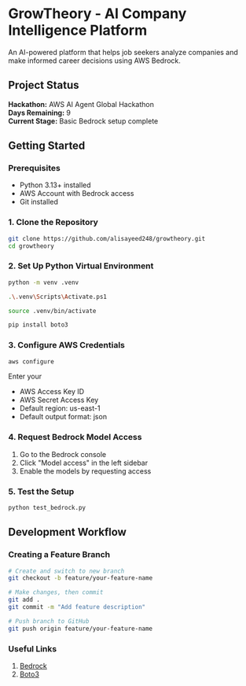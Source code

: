 # GrowTheory - AI Company Intelligence Platform

An AI-powered platform that helps job seekers analyze companies and make informed career decisions using AWS Bedrock.

## Project Status

**Hackathon:** AWS AI Agent Global Hackathon  
**Days Remaining:** 9  
**Current Stage:** Basic Bedrock setup complete

## Getting Started

### Prerequisites
- Python 3.13+ installed
- AWS Account with Bedrock access
- Git installed

### 1. Clone the Repository
```bash
git clone https://github.com/alisayeed248/growtheory.git
cd growtheory
```

### 2. Set Up Python Virtual Environment
```bash
python -m venv .venv

.\.venv\Scripts\Activate.ps1

source .venv/bin/activate

pip install boto3
```

### 3. Configure AWS Credentials
```bash
aws configure
```

Enter your 
- AWS Access Key ID
- AWS Secret Access Key
- Default region: us-east-1
- Default output format: json

### 4. Request Bedrock Model Access
1. Go to the Bedrock console
2. Click "Model access" in the left sidebar
3. Enable the models by requesting access


### 5. Test the Setup 
```bash
python test_bedrock.py
```

## Development Workflow

### Creating a Feature Branch
```bash
# Create and switch to new branch
git checkout -b feature/your-feature-name

# Make changes, then commit
git add .
git commit -m "Add feature description"

# Push branch to GitHub
git push origin feature/your-feature-name
```

### Useful Links
1. [Bedrock](https://docs.aws.amazon.com/bedrock/)
2. [Boto3](https://boto3.amazonaws.com/v1/documentation/api/latest/reference/services/bedrock-runtime.html)
